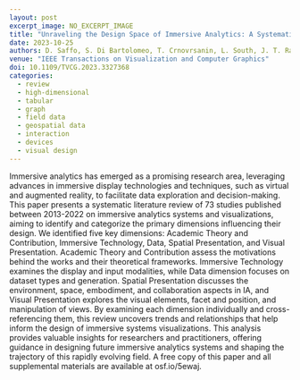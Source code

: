 ```yaml
---
layout: post
excerpt_image: NO_EXCERPT_IMAGE
title: "Unraveling the Design Space of Immersive Analytics: A Systematic Review"
date: 2023-10-25
authors: D. Saffo, S. Di Bartolomeo, T. Crnovrsanin, L. South, J. T. Raynor, C. Yildirim & C. Dunne
venue: "IEEE Transactions on Visualization and Computer Graphics"
doi: 10.1109/TVCG.2023.3327368
categories:
  - review
  - high-dimensional
  - tabular
  - graph
  - field data
  - geospatial data
  - interaction
  - devices
  - visual design
---
```

Immersive analytics has emerged as a promising research area, leveraging advances in immersive display technologies and techniques, such as virtual and augmented reality, to facilitate data exploration and decision-making. This paper presents a systematic literature review of 73 studies published between 2013-2022 on immersive analytics systems and visualizations, aiming to identify and categorize the primary dimensions influencing their design. We identified five key dimensions: <inline-graphic xlink:href="tvcg-saffo-3327368-graphic-1-source.tif"/> Academic Theory and Contribution, <inline-graphic xlink:href="tvcg-saffo-3327368-graphic-2-source.tif"/> Immersive Technology, <inline-graphic xlink:href="tvcg-saffo-3327368-graphic-3-source.tif"/> Data, <inline-graphic xlink:href="tvcg-saffo-3327368-graphic-4-source.tif"/> Spatial Presentation, and <inline-graphic xlink:href="tvcg-saffo-3327368-graphic-5-source.tif"/> Visual Presentation. Academic Theory and Contribution assess the motivations behind the works and their theoretical frameworks. Immersive Technology examines the display and input modalities, while Data dimension focuses on dataset types and generation. Spatial Presentation discusses the environment, space, embodiment, and collaboration aspects in IA, and Visual Presentation explores the visual elements, facet and position, and manipulation of views. By examining each dimension individually and cross-referencing them, this review uncovers trends and relationships that help inform the design of immersive systems visualizations. This analysis provides valuable insights for researchers and practitioners, offering guidance in designing future immersive analytics systems and shaping the trajectory of this rapidly evolving field. A free copy of this paper and all supplemental materials are available at osf.io/5ewaj.
